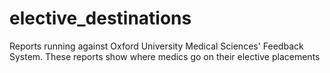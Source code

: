 # elective_destinations
Reports running against Oxford University Medical Sciences' Feedback System. These reports show where medics go on their elective placements
